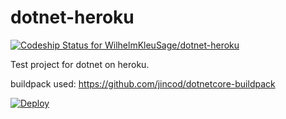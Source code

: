 # dotnet-heroku
[ ![Codeship Status for WilhelmKleuSage/dotnet-heroku](https://app.codeship.com/projects/3fe67d80-662d-0135-5ce9-7a3b42ba5ce2/status?branch=master)](https://app.codeship.com/projects/240853)

Test project for dotnet on heroku.

buildpack used: https://github.com/jincod/dotnetcore-buildpack

[![Deploy](https://www.herokucdn.com/deploy/button.svg)](https://heroku.com/deploy?template=https://github.com/WilhelmKleuSage/dotnet-heroku)
